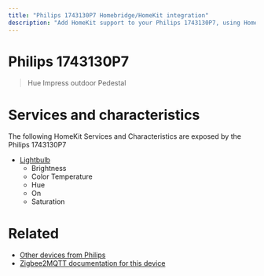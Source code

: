 ```yaml
---
title: "Philips 1743130P7 Homebridge/HomeKit integration"
description: "Add HomeKit support to your Philips 1743130P7, using Homebridge, Zigbee2MQTT and homebridge-z2m."
---
```

<!---
This file has been GENERATED using src/docgen/docgen.ts
DO NOT EDIT THIS FILE MANUALLY!
-->
# Philips 1743130P7
> Hue Impress outdoor Pedestal


# Services and characteristics
The following HomeKit Services and Characteristics are exposed by
the Philips 1743130P7

* [Lightbulb](../../light.md)
  * Brightness
  * Color Temperature
  * Hue
  * On
  * Saturation


# Related
* [Other devices from Philips](../index.md#philips)
* [Zigbee2MQTT documentation for this device](https://www.zigbee2mqtt.io/devices/1743130P7.html)